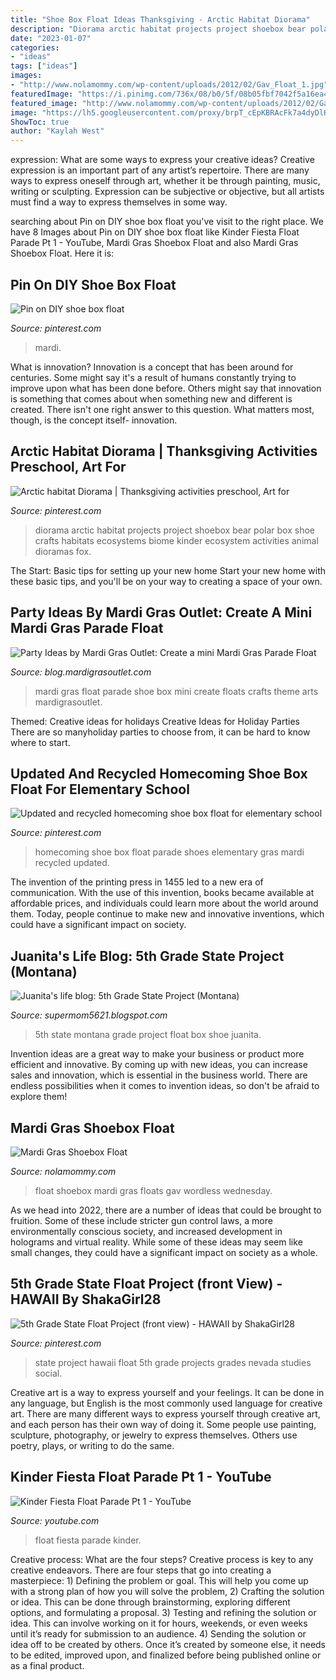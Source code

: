 ```yaml
---
title: "Shoe Box Float Ideas Thanksgiving - Arctic Habitat Diorama"
description: "Diorama arctic habitat projects project shoebox bear polar box shoe crafts habitats ecosystems biome kinder ecosystem activities animal dioramas fox"
date: "2023-01-07"
categories:
- "ideas"
tags: ["ideas"]
images:
- "http://www.nolamommy.com/wp-content/uploads/2012/02/Gav_Float_1.jpg"
featuredImage: "https://i.pinimg.com/736x/08/b0/5f/08b05fbf7042f5a16ea4f7269786d68a.jpg"
featured_image: "http://www.nolamommy.com/wp-content/uploads/2012/02/Gav_Float_1.jpg"
image: "https://lh5.googleusercontent.com/proxy/brpT_cEpKBRAcFk7a4dyDlKjJVWwxmS03B6Rl-mb5mtWc1ojQ1CPu9qHLXkp3NlOfLWCPx4L5U0sOFFgbuvDFWkC7EnzEp7L_TkqNVBe=w1200-h630-p-k-no-nu"
ShowToc: true
author: "Kaylah West"
---
```



expression: What are some ways to express your creative ideas?
Creative expression is an important part of any artist’s repertoire. There are many ways to express oneself through art, whether it be through painting, music, writing or sculpting. Expression can be subjective or objective, but all artists must find a way to express themselves in some way.

	

		
searching about Pin on DIY shoe box float you've visit to the right place. We have 8 Images about Pin on DIY shoe box float like Kinder Fiesta Float Parade Pt 1 - YouTube, Mardi Gras Shoebox Float and also Mardi Gras Shoebox Float. Here it is:
		
    
## Pin On DIY Shoe Box Float

<img loading=lazy src="https://i.pinimg.com/736x/e6/76/95/e67695ed46e8178c702d52cc89cff25d--diy-shoe-shoe-box.jpg" onerror="this.onerror=null;this.src='https://tse1.mm.bing.net/th?id=OIP.fDlkulT6OK-CZkCsJaq-pAHaJ3&amp;pid=15.1';" alt="Pin on DIY shoe box float">

_Source: pinterest.com_

>mardi. 

	

What is innovation?
Innovation is a concept that has been around for centuries. Some might say it's a result of humans constantly trying to improve upon what has been done before. Others might say that innovation is something that comes about when something new and different is created. There isn't one right answer to this question. What matters most, though, is the concept itself- innovation.

    
## Arctic Habitat Diorama | Thanksgiving Activities Preschool, Art For

<img loading=lazy src="https://i.pinimg.com/736x/a3/b3/13/a3b3131fd0c1b7d231ee259189f9f301.jpg" onerror="this.onerror=null;this.src='https://tse4.mm.bing.net/th?id=OIP.Z03LjPDmZ8LdVmZjLmqKhAHaJ3&amp;pid=15.1';" alt="Arctic habitat Diorama | Thanksgiving activities preschool, Art for">

_Source: pinterest.com_

>diorama arctic habitat projects project shoebox bear polar box shoe crafts habitats ecosystems biome kinder ecosystem activities animal dioramas fox. 

	

The Start: Basic tips for setting up your new home
Start your new home with these basic tips, and you'll be on your way to creating a space of your own.

    
## Party Ideas By Mardi Gras Outlet: Create A Mini Mardi Gras Parade Float

<img loading=lazy src="https://lh5.googleusercontent.com/proxy/brpT_cEpKBRAcFk7a4dyDlKjJVWwxmS03B6Rl-mb5mtWc1ojQ1CPu9qHLXkp3NlOfLWCPx4L5U0sOFFgbuvDFWkC7EnzEp7L_TkqNVBe=w1200-h630-p-k-no-nu" onerror="this.onerror=null;this.src='https://tse2.mm.bing.net/th?id=OIP.4jihhhfzYqvca4uEtCi0gwHaDx&amp;pid=15.1';" alt="Party Ideas by Mardi Gras Outlet: Create a mini Mardi Gras Parade Float">

_Source: blog.mardigrasoutlet.com_

>mardi gras float parade shoe box mini create floats crafts theme arts mardigrasoutlet. 

	

Themed: Creative ideas for holidays
Creative Ideas for Holiday Parties
There are so manyholiday parties to choose from, it can be hard to know where to start.

    
## Updated And Recycled Homecoming Shoe Box Float For Elementary School

<img loading=lazy src="https://i.pinimg.com/originals/a1/d2/90/a1d290414f286dd674a90891867b4388.jpg" onerror="this.onerror=null;this.src='https://tse2.mm.bing.net/th?id=OIP.F1r2J1Zmp6Bz8IAlYLJkCwHaJ4&amp;pid=15.1';" alt="Updated and recycled homecoming shoe box float for elementary school">

_Source: pinterest.com_

>homecoming shoe box float parade shoes elementary gras mardi recycled updated. 

	

The invention of the printing press in 1455 led to a new era of communication. With the use of this invention, books became available at affordable prices, and individuals could learn more about the world around them. Today, people continue to make new and innovative inventions, which could have a significant impact on society.

    
## Juanita&#039;s Life Blog: 5th Grade State Project (Montana)

<img loading=lazy src="http://4.bp.blogspot.com/-Zb745r7W3kY/T8Rb28IgchI/AAAAAAAAADw/rH__kJoNuGY/s1600/montana+project+5th+grade+005.jpg" onerror="this.onerror=null;this.src='https://tse1.mm.bing.net/th?id=OIP.MpgDW6wHON7pG4MCWU5_0gHaE6&amp;pid=15.1';" alt="Juanita&#039;s life blog: 5th Grade State Project (Montana)">

_Source: supermom5621.blogspot.com_

>5th state montana grade project float box shoe juanita. 

	

Invention ideas are a great way to make your business or product more efficient and innovative. By coming up with new ideas, you can increase sales and innovation, which is essential in the business world. There are endless possibilities when it comes to invention ideas, so don't be afraid to explore them!

    
## Mardi Gras Shoebox Float

<img loading=lazy src="http://www.nolamommy.com/wp-content/uploads/2012/02/Gav_Float_1.jpg" onerror="this.onerror=null;this.src='https://tse4.mm.bing.net/th?id=OIP.vT0A0efB3HFvJ3JUn8PQyAHaE8&amp;pid=15.1';" alt="Mardi Gras Shoebox Float">

_Source: nolamommy.com_

>float shoebox mardi gras floats gav wordless wednesday. 

	

As we head into 2022, there are a number of ideas that could be brought to fruition. Some of these include stricter gun control laws, a more environmentally conscious society, and increased development in holograms and virtual reality. While some of these ideas may seem like small changes, they could have a significant impact on society as a whole.

    
## 5th Grade State Float Project (front View) - HAWAII By ShakaGirl28

<img loading=lazy src="https://i.pinimg.com/736x/08/b0/5f/08b05fbf7042f5a16ea4f7269786d68a.jpg" onerror="this.onerror=null;this.src='https://tse4.mm.bing.net/th?id=OIP.56Eu3mHkhTRWSeBjA9gq1AHaNK&amp;pid=15.1';" alt="5th Grade State Float Project (front view) - HAWAII by ShakaGirl28">

_Source: pinterest.com_

>state project hawaii float 5th grade projects grades nevada studies social. 

	

Creative art is a way to express yourself and your feelings. It can be done in any language, but English is the most commonly used language for creative art. There are many different ways to express yourself through creative art, and each person has their own way of doing it. Some people use painting, sculpture, photography, or jewelry to express themselves. Others use poetry, plays, or writing to do the same.

    
## Kinder Fiesta Float Parade Pt 1 - YouTube

<img loading=lazy src="https://i.ytimg.com/vi/lIYeOVqI-04/maxresdefault.jpg" onerror="this.onerror=null;this.src='https://tse2.mm.bing.net/th?id=OIP.7BKz1P0zdBv-CKGAzVnwPAHaEK&amp;pid=15.1';" alt="Kinder Fiesta Float Parade Pt 1 - YouTube">

_Source: youtube.com_

>float fiesta parade kinder. 

	

Creative process: What are the four steps?
Creative process is key to any creative endeavors. There are four steps that go into creating a masterpiece: 1) Defining the problem or goal. This will help you come up with a strong plan of how you will solve the problem, 2) Crafting the solution or idea. This can be done through brainstorming, exploring different options, and formulating a proposal. 3) Testing and refining the solution or idea. This can involve working on it for hours, weekends, or even weeks until it’s ready for submission to an audience. 4) Sending the solution or idea off to be created by others. Once it’s created by someone else, it needs to be edited, improved upon, and finalized before being published online or as a final product.

